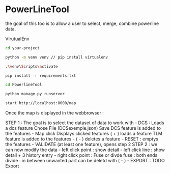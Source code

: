 # PowerLineTool
the goal of this too is to allow a user to select, merge, combine powerline data. 


VirutualEnv 
```bash
cd your-project

python -m venv venv // pip install virtualenv

.\venv\Scripts\activate

pip install -r requirements.txt

cd PowerlineTool

python manage.py runserver

start http://localhost:8000/map
```

Once the map is displayed in the webbrowser :

STEP 1 : The goal is to select the dataset of data to work with
    - DCS : Loads a dcs feature 
        Chose File (DCSexemple.json) 
        Save
        DCS feature is added to the features
    - Map click
        Displays clicked features
        ( + ) loads a feature
        TLM feature is added to the features
    - ( - ) deletes a feature
    - RESET : emptys the features
    - VALIDATE (at least one feature), opens step 2
STEP 2 : we can now modify the data
    - left click point : show detail
    - left click line : show detail + 3 history entry
    - right click point : Fuse or divde 
        fuse : both ends
        divide : in between
            unwanted part can be deletd with ( - )
    - EXPORT : TODO Export



